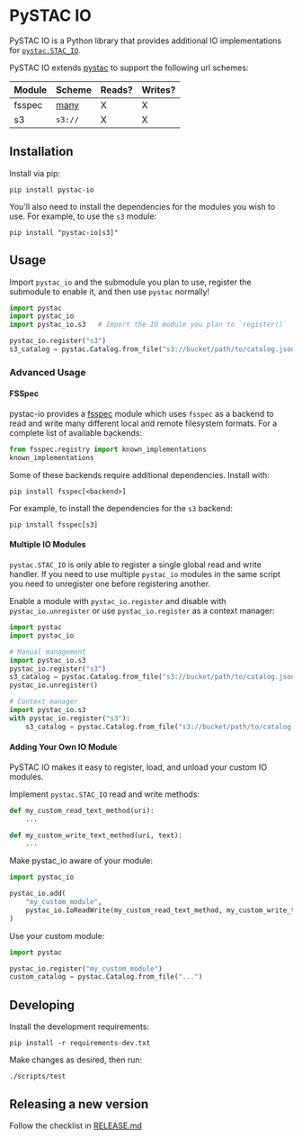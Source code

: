 # PySTAC IO

PySTAC IO is a Python library that provides additional IO implementations for [`pystac.STAC_IO`](https://pystac.readthedocs.io/en/latest/concepts.html#using-stac-io).

PySTAC IO extends [pystac](https://github.com/stac-utils/pystac) to support the following url schemes:

| Module | Scheme | Reads? | Writes? |
|--------|-----------------|---|---|
| fsspec | [many](#FSSpec) | X | X |
| s3     | `s3://`         | X | X |

## Installation

Install via pip:

```shell
pip install pystac-io
```

You'll also need to install the dependencies for the modules you wish to use.
For example, to use the `s3` module:  

```shell
pip install "pystac-io[s3]"
```

## Usage

Import `pystac_io` and the submodule you plan to use, register the submodule to enable it, and then use `pystac` normally!

```python
import pystac
import pystac_io
import pystac_io.s3   # Import the IO module you plan to `register()`

pystac_io.register("s3")
s3_catalog = pystac.Catalog.from_file("s3://bucket/path/to/catalog.json")
```

### Advanced Usage

#### FSSpec

pystac-io provides a [fsspec](https://filesystem-spec.readthedocs.io/en/latest/) module which uses `fsspec` as a backend to read and write many different local and remote filesystem formats. For a complete list of available backends:
```python
from fsspec.registry import known_implementations
known_implementations
```

Some of these backends require additional dependencies. Install with:
```shell
pip install fsspec[<backend>]
```

For example, to install the dependencies for the `s3` backend:

```shell
pip install fsspec[s3]
```

#### Multiple IO Modules

`pystac.STAC_IO` is only able to register a single global read and write handler. If you need to use multiple `pystac_io` modules in the same script you need to unregister one before registering another.

Enable a module with `pystac_io.register` and disable with `pystac_io.unregister` or use `pystac_io.register` as a  context manager:

```python
import pystac
import pystac_io

# Manual management
import pystac_io.s3
pystac_io.register("s3")
s3_catalog = pystac.Catalog.from_file("s3://bucket/path/to/catalog.json")
pystac_io.unregister()

# Context manager
import pystac_io.s3
with pystac_io.register("s3"):
    s3_catalog = pystac.Catalog.from_file("s3://bucket/path/to/catalog.json")
```

#### Adding Your Own IO Module

PySTAC IO makes it easy to register, load, and unload your custom IO modules.

Implement `pystac.STAC_IO` read and write methods:

```python
def my_custom_read_text_method(uri):
    ...

def my_custom_write_text_method(uri, text):
    ...
```

Make pystac_io aware of your module:

```python
import pystac_io

pystac_io.add(
    "my_custom_module",
    pystac_io.IoReadWrite(my_custom_read_text_method, my_custom_write_text_method)
)
```

Use your custom module:

```python
import pystac

pystac_io.register("my_custom_module")
custom_catalog = pystac.Catalog.from_file("...")
```

## Developing

Install the development requirements:

```shell
pip install -r requirements-dev.txt
```

Make changes as desired, then run:

```shell
./scripts/test
```

## Releasing a new version

Follow the checklist in [RELEASE.md](./RELEASE.md)
